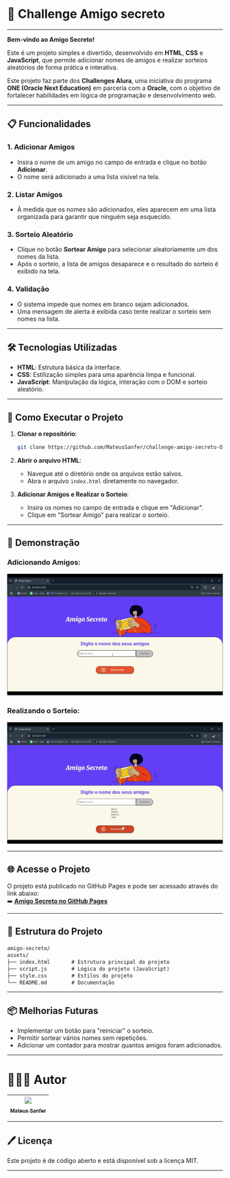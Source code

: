 # 🎯 Challenge Amigo secreto

---

**Bem-vindo ao Amigo Secreto!**  

Este é um projeto simples e divertido, desenvolvido em **HTML**, **CSS** e **JavaScript**, que permite adicionar nomes de amigos e realizar sorteios aleatórios de forma prática e interativa.  

Este projeto faz parte dos **Challenges Alura**, uma iniciativa do programa **ONE (Oracle Next Education)** em parceria com a **Oracle**, com o objetivo de fortalecer habilidades em lógica de programação e desenvolvimento web.

--- 

## 📋 Funcionalidades

### 1. **Adicionar Amigos**

- Insira o nome de um amigo no campo de entrada e clique no botão **Adicionar**.
- O nome será adicionado a uma lista visível na tela.

### 2. **Listar Amigos**

- À medida que os nomes são adicionados, eles aparecem em uma lista organizada para garantir que ninguém seja esquecido.

### 3. **Sorteio Aleatório**

- Clique no botão **Sortear Amigo** para selecionar aleatoriamente um dos nomes da lista.
- Após o sorteio, a lista de amigos desaparece e o resultado do sorteio é exibido na tela.

### 4. **Validação**

- O sistema impede que nomes em branco sejam adicionados.
- Uma mensagem de alerta é exibida caso tente realizar o sorteio sem nomes na lista.

---

## 🛠️ Tecnologias Utilizadas

- **HTML**: Estrutura básica da interface.
- **CSS**: Estilização simples para uma aparência limpa e funcional.
- **JavaScript**: Manipulação da lógica, interação com o DOM e sorteio aleatório.

---

## 🚀 Como Executar o Projeto

1. **Clonar o repositório**:

   ```bash
   git clone https://github.com/MateusSanfer/challenge-amigo-secreto-ONE.git
   ```

2. **Abrir o arquivo HTML**:

   - Navegue até o diretório onde os arquivos estão salvos.
   - Abra o arquivo `index.html` diretamente no navegador.

3. **Adicionar Amigos e Realizar o Sorteio**:
   - Insira os nomes no campo de entrada e clique em "Adicionar".
   - Clique em "Sortear Amigo" para realizar o sorteio.

---

## 🎥 Demonstração

### Adicionando Amigos:
<img src="assets/adicionar-amigos.gif" alt="Adicionando amigos" width="600" />

### Realizando o Sorteio:
<img src="assets/sortear-amigo.gif" alt="Realizando o sorteio" width="600" />

---

## 🌐 Acesse o Projeto

O projeto está publicado no GitHub Pages e pode ser acessado através do link abaixo:  
➡️ [**Amigo Secreto no GitHub Pages**](https://mateussanfer.github.io/challenge-amigo-secreto-ONE/)

---

## 📂 Estrutura do Projeto

```
amigo-secreto/
assets/
├── index.html       # Estrutura principal do projeto
├── script.js        # Lógica do projeto (JavaScript)
├── style.css        # Estilos do projeto
└── README.md        # Documentação
```

---

## 📦 Melhorias Futuras

- Implementar um botão para "reiniciar" o sorteio.
- Permitir sortear vários nomes sem repetições.
- Adicionar um contador para mostrar quantos amigos foram adicionados.

---

# 🧑🏾‍💻 Autor 
| [<img loading="lazy" src="https://avatars.githubusercontent.com/u/126841158?v=4" width=115><br><sub>Mateus Sanfer</sub>](https://github.com/MateusSanfer) | 
| :---: | 

---

## 🖊️ Licença

Este projeto é de código aberto e está disponível sob a licença MIT.

---
